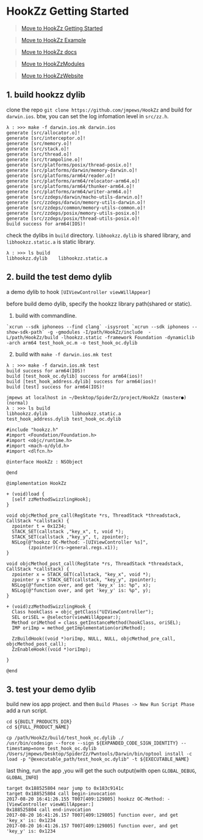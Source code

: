 # HookZz Getting Started

> [Move to HookZz Getting Started](https://jmpews.github.io/zzpp/getting-started/)

> [Move to HookZz Example](https://jmpews.github.io/zzpp/hookzz-example/)

> [Move to HookZz docs](https://jmpews.github.io/zzpp/hookzz-docs/)

> [Move to HookZzModules](https://github.com/jmpews/HookZzModules)

> [Move to HookZzWebsite](https://jmpews.github.io/zzpp/)

## 1. build hookzz dylib

clone the repo `git clone https://github.com/jmpews/HookZz` and build for `darwin.ios`. btw, you can set the log infomation level in `src/zz.h`.

```
λ : >>> make -f darwin.ios.mk darwin.ios
generate [src/allocator.o]!
generate [src/interceptor.o]!
generate [src/memory.o]!
generate [src/stack.o]!
generate [src/thread.o]!
generate [src/trampoline.o]!
generate [src/platforms/posix/thread-posix.o]!
generate [src/platforms/darwin/memory-darwin.o]!
generate [src/platforms/arm64/reader.o]!
generate [src/platforms/arm64/relocator-arm64.o]!
generate [src/platforms/arm64/thunker-arm64.o]!
generate [src/platforms/arm64/writer-arm64.o]!
generate [src/zzdeps/darwin/macho-utils-darwin.o]!
generate [src/zzdeps/darwin/memory-utils-darwin.o]!
generate [src/zzdeps/common/memory-utils-common.o]!
generate [src/zzdeps/posix/memory-utils-posix.o]!
generate [src/zzdeps/posix/thread-utils-posix.o]!
build success for arm64(IOS)!
```

check the dylibs in `build` directory. `libhookzz.dylib` is shared library, and `libhookzz.static.a` is static library.

```
λ : >>> ls build
libhookzz.dylib    libhookzz.static.a
```

## 2. build the test demo dylib

a demo dylib to hook `[UIViewController viewWillAppear]`

before build demo dylib, specify the hookzz library path(shared or static).

1. build with commandline.

```
`xcrun --sdk iphoneos --find clang` -isysroot `xcrun --sdk iphoneos --show-sdk-path` -g -gmodules -I/path/HookZz/include  -L/path/HookZz/build -lhookzz.static -framework Foundation -dynamiclib -arch arm64 test_hook_oc.m -o test_hook_oc.dylib
```

2. build with `make -f darwin.ios.mk test`

```
λ : >>> make -f darwin.ios.mk test
build success for arm64(IOS)!
build [test_hook_oc.dylib] success for arm64(ios)!
build [test_hook_address.dylib] success for arm64(ios)!
build [test] success for arm64(IOS)!
```

```
jmpews at localhost in ~/Desktop/SpiderZz/project/HookZz (master●) (normal)
λ : >>> ls build
libhookzz.dylib         libhookzz.static.a      test_hook_address.dylib test_hook_oc.dylib
```

```
#include "hookzz.h"
#import <Foundation/Foundation.h>
#import <objc/runtime.h>
#import <mach-o/dyld.h>
#import <dlfcn.h>

@interface HookZz : NSObject

@end

@implementation HookZz

+ (void)load {
  [self zzMethodSwizzlingHook];
}

void objcMethod_pre_call(RegState *rs, ThreadStack *threadstack, CallStack *callstack) {
  zpointer t = 0x1234; 
  STACK_SET(callstack ,"key_x", t, void *);
  STACK_SET(callstack ,"key_y", t, zpointer);
  NSLog(@"hookzz OC-Method: -[UIViewController %s]",
        (zpointer)(rs->general.regs.x1));
}

void objcMethod_post_call(RegState *rs, ThreadStack *threadstack, CallStack *callstack) {
  zpointer x = STACK_GET(callstack, "key_x", void *);
  zpointer y = STACK_GET(callstack, "key_y", zpointer);
  NSLog(@"function over, and get 'key_x' is: %p", x);
  NSLog(@"function over, and get 'key_y' is: %p", y);
}

+ (void)zzMethodSwizzlingHook {
  Class hookClass = objc_getClass("UIViewController");
  SEL oriSEL = @selector(viewWillAppear:);
  Method oriMethod = class_getInstanceMethod(hookClass, oriSEL);
  IMP oriImp = method_getImplementation(oriMethod);

  ZzBuildHook((void *)oriImp, NULL, NULL, objcMethod_pre_call, objcMethod_post_call);
  ZzEnableHook((void *)oriImp);

}

@end
```

## 3. test your demo dylib

build new ios app project. and then `Build Phases -> New Run Script Phase` add a run script.

```
cd ${BUILT_PRODUCTS_DIR}
cd ${FULL_PRODUCT_NAME}

cp /path/HookZz/build/test_hook_oc.dylib ./
/usr/bin/codesign --force --sign ${EXPANDED_CODE_SIGN_IDENTITY} --timestamp=none test_hook_oc.dylib
/Users/jmpews/Desktop/SpiderZz/Pwntools/Darwin/bin/optool install -c load -p "@executable_path/test_hook_oc.dylib" -t ${EXECUTABLE_NAME}
```

last thing, run the app ,you will get the such output(with open `GLOBAL_DEBUG`, `GLOBAL_INFO`)

```
target 0x188525804 near jump to 0x183c9141c
target 0x188525804 call begin-invocation
2017-08-20 16:41:26.155 T007[409:129805] hookzz OC-Method: -[ViewController viewWillAppear:]
0x188525804 call end-invocation
2017-08-20 16:41:26.157 T007[409:129805] function over, and get 'key_x' is: 0x1234
2017-08-20 16:41:26.157 T007[409:129805] function over, and get 'key_y' is: 0x1234
```
